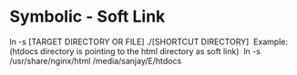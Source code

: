 # Symbolic - Soft Link 

ln -s [TARGET DIRECTORY OR FILE] ./[SHORTCUT DIRECTORY] 
Example: (htdocs directory is pointing to the html directory as soft link) 
ln -s /usr/share/nginx/html /media/sanjay/E/htdocs 

